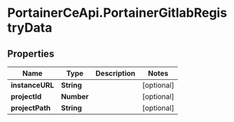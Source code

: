 # PortainerCeApi.PortainerGitlabRegistryData

## Properties
Name | Type | Description | Notes
------------ | ------------- | ------------- | -------------
**instanceURL** | **String** |  | [optional] 
**projectId** | **Number** |  | [optional] 
**projectPath** | **String** |  | [optional] 


